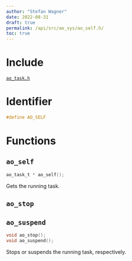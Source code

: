 ```yaml
---
author: "Stefan Wagner"
date: 2022-08-31
draft: true
permalink: /api/src/ao_sys/ao_self.h/
toc: true
---
```


# Include

[`ao_task.h`](ao_task.h.md)

# Identifier

```c
#define AO_SELF
```

# Functions

## `ao_self`

```c
ao_task_t * ao_self();
```

Gets the running task.

## `ao_stop`
## `ao_suspend`

```c
void ao_stop();
void ao_suspend();
```

Stops or suspends the running task, respectively.
